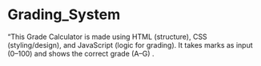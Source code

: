 # Grading_System
“This Grade Calculator is made using HTML (structure), CSS (styling/design), and JavaScript (logic for grading). It takes marks as input (0–100) and shows the correct grade (A–G) .
